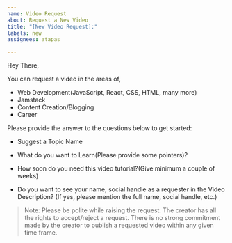 ```yaml
---
name: Video Request
about: Request a New Video
title: "[New Video Request]:"
labels: new
assignees: atapas

---
```


Hey There,

You can request a video in the areas of,
- Web Development(JavaScript, React, CSS, HTML, many more)
- Jamstack
- Content Creation/Blogging
- Career

Please provide the answer to the questions below to get started:

- Suggest a Topic Name


- What do you want to Learn(Please provide some pointers)?

- How soon do you need this video tutorial?(Give minimum a couple of weeks)

- Do you want to see your name, social handle as a requester in the Video Description? (If yes, please mention the full name, social handle, etc.)


> Note: Please be polite while raising the request. The creator has all the rights to accept/reject a request. There is no strong commitment made by the creator to publish a requested video within any given time frame.
